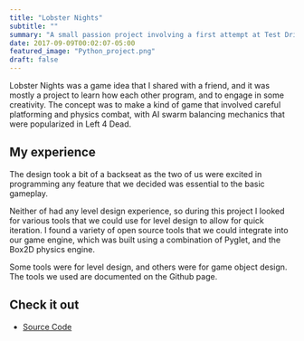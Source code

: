 ```yaml
---
title: "Lobster Nights"
subtitle: ""
summary: "A small passion project involving a first attempt at Test Driven Development"
date: 2017-09-09T00:02:07-05:00
featured_image: "Python_project.png"
draft: false
---
```


Lobster Nights was a game idea that I shared with a friend, and it was mostly a project to learn how each other program, and to engage in some creativity.
The concept was to make a kind of game that involved careful platforming and physics combat, with AI swarm balancing mechanics that were popularized in Left 4 Dead.

## My experience
The design took a bit of a backseat as the two of us were excited in programming any feature that we decided was essential to the basic gameplay.

Neither of had any level design experience, so during this project I looked for various tools that we could use for level design to allow for quick iteration.
I found a variety of open source tools that we could integrate into our game engine, which was built using a combination of Pyglet, and the Box2D physics engine.

Some tools were for level design, and others were for game object design.
The tools we used are documented on the Github page.

## Check it out

- [Source Code](https://github.com/benfrussell/LobsterNights) 

